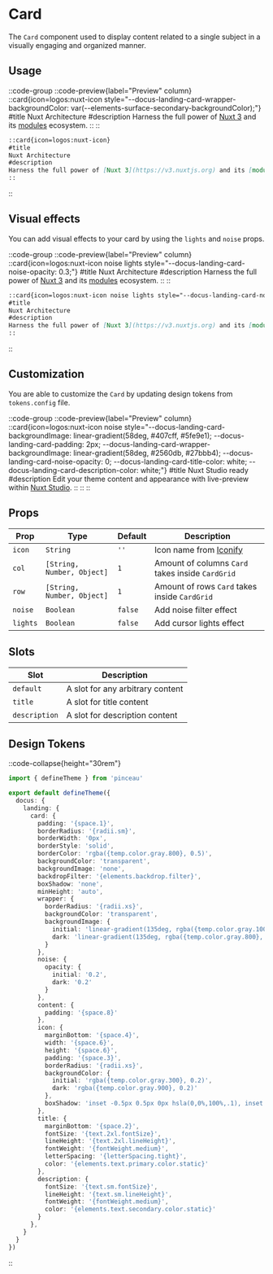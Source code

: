 # Card

The `Card` component used to display content related to a single subject in a visually engaging and organized manner.

## Usage

::code-group
  ::code-preview{label="Preview" column}
    ::card{icon=logos:nuxt-icon style="--docus-landing-card-wrapper-backgroundColor: var(--elements-surface-secondary-backgroundColor);"}
    #title
    Nuxt Architecture
    #description
    Harness the full power of [Nuxt 3](https://v3.nuxtjs.org) and its [modules](https://modules.nuxtjs.org) ecosystem.
    ::
  ::
  ```md [MDC]
  ::card{icon=logos:nuxt-icon}
  #title
  Nuxt Architecture
  #description
  Harness the full power of [Nuxt 3](https://v3.nuxtjs.org) and its [modules](https://modules.nuxtjs.org) ecosystem.
  ::
  ```
::

## Visual effects

You can add visual effects to your card by using the `lights` and `noise` props.

::code-group
  ::code-preview{label="Preview" column}
    ::card{icon=logos:nuxt-icon noise lights style="--docus-landing-card-noise-opacity: 0.3;"}
    #title
    Nuxt Architecture
    #description
    Harness the full power of [Nuxt 3](https://v3.nuxtjs.org) and its [modules](https://modules.nuxtjs.org) ecosystem.
    ::
  ::
  ```md [MDC]
  ::card{icon=logos:nuxt-icon noise lights style="--docus-landing-card-noise-opacity: 0.3;"}
  #title
  Nuxt Architecture
  #description
  Harness the full power of [Nuxt 3](https://v3.nuxtjs.org) and its [modules](https://modules.nuxtjs.org) ecosystem.
  ::
  ```
::

## Customization

You are able to customize the `Card` by updating design tokens from `tokens.config` file.

::code-group
  ::code-preview{label="Preview" column}
    ::card{icon=logos:nuxt-icon noise style="--docus-landing-card-backgroundImage: linear-gradient(58deg, #407cff, #5fe9e1); --docus-landing-card-padding: 2px; --docus-landing-card-wrapper-backgroundImage: linear-gradient(58deg, #2560db, #27bbb4); --docus-landing-card-noise-opacity: 0; --docus-landing-card-title-color: white; --docus-landing-card-description-color: white;"}
    #title
    Nuxt Studio ready
    #description
    Edit your theme content and appearance with live-preview within [Nuxt Studio](https://nuxt.studio).
    ::
  ::
::

## Props

| Prop | Type | Default | Description |
|------|------|---------|-------------|
| `icon` | `String` | `''` | Icon name from [Iconify](https://iconify.design) |
| `col` | `[String, Number, Object]` | `1` | Amount of columns `Card` takes inside `CardGrid` |
| `row` | `[String, Number, Object]` | `1` | Amount of rows `Card` takes inside `CardGrid` |
| `noise` | `Boolean` | `false` | Add noise filter effect |
| `lights` | `Boolean` | `false` | Add cursor lights effect |

## Slots

| Slot | Description |
|------|-------------|
| `default` | A slot for any arbitrary content |
| `title` | A slot for title content |
| `description` | A slot for description content |

## Design Tokens

::code-collapse{height="30rem"}
```ts [tokens.config.ts]
import { defineTheme } from 'pinceau'

export default defineTheme({
  docus: {
    landing: {
      card: {
        padding: '{space.1}',
        borderRadius: '{radii.sm}',
        borderWidth: '0px',
        borderStyle: 'solid',
        borderColor: 'rgba({temp.color.gray.800}, 0.5)',
        backgroundColor: 'transparent',
        backgroundImage: 'none',
        backdropFilter: '{elements.backdrop.filter}',
        boxShadow: 'none',
        minHeight: 'auto',
        wrapper: {
          borderRadius: '{radii.xs}',
          backgroundColor: 'transparent',
          backgroundImage: {
            initial: 'linear-gradient(135deg, rgba({temp.color.gray.100}, 0.5), rgba({temp.color.gray.200}, .5))',
            dark: 'linear-gradient(135deg, rgba({temp.color.gray.800}, 0.4), rgba({temp.color.gray.800}, .7))'
          }
        },
        noise: {
          opacity: {
            initial: '0.2',
            dark: '0.2'
          }
        },
        content: {
          padding: '{space.8}'
        },
        icon: {
          marginBottom: '{space.4}',
          width: '{space.6}',
          height: '{space.6}',
          padding: '{space.3}',
          borderRadius: '{radii.xs}',
          backgroundColor: {
            initial: 'rgba({temp.color.gray.300}, 0.2)',
            dark: 'rgba({temp.color.gray.900}, 0.2)'
          },
          boxShadow: 'inset -0.5px 0.5px 0px hsla(0,0%,100%,.1), inset 0.5px 0px 0px hsla(0,0%,100%,.1)'
        },
        title: {
          marginBottom: '{space.2}',
          fontSize: '{text.2xl.fontSize}',
          lineHeight: '{text.2xl.lineHeight}',
          fontWeight: '{fontWeight.medium}',
          letterSpacing: '{letterSpacing.tight}',
          color: '{elements.text.primary.color.static}'
        },
        description: {
          fontSize: '{text.sm.fontSize}',
          lineHeight: '{text.sm.lineHeight}',
          fontWeight: '{fontWeight.medium}',
          color: '{elements.text.secondary.color.static}'
        }
      },
    }
  }
})
```
::